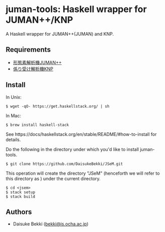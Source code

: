 # juman-tools: Haskell wrapper for JUMAN++/KNP

A Haskell wrapper for JUMAN++(JUMAN) and KNP.

## Requirements
- [形態素解析機JUMAN++](http://nlp.ist.i.kyoto-u.ac.jp/index.php?JUMAN++)
- [係り受け解析機KNP](http://nlp.ist.i.kyoto-u.ac.jp/index.php?KNP)

## Install
In Unix:
```
$ wget -qO- https://get.haskellstack.org/ | sh
```
In Mac:
```
$ brew install haskell-stack
```
See https://docs/haskellstack.org/en/stable/README/#how-to-install for details.

Do the following in the directory under which you'd like to install juman-tools.
```
$ git clone https://github.com/DaisukeBekki/JSeM.git
```
This operation will create the directory "JSeM" (henceforth we will refer to this directory as <jsem>) under the current directory.

```
$ cd <jsem>
$ stack setup
$ stack build
```

## Authors ##
- Daisuke Bekki (bekki@is.ocha.ac.jp)

